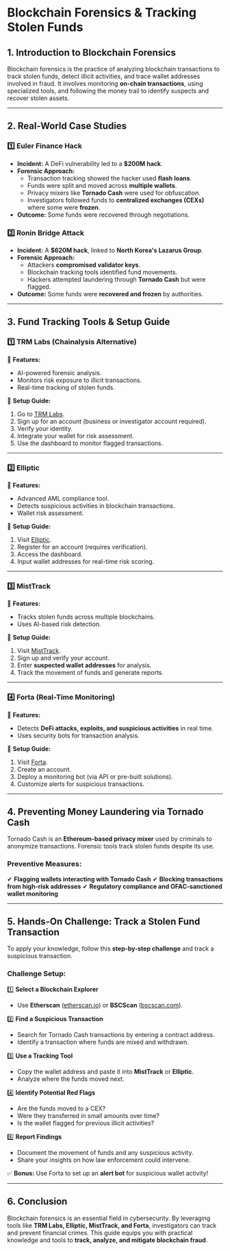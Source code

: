 # **Blockchain Forensics & Tracking Stolen Funds**

## **1. Introduction to Blockchain Forensics**
Blockchain forensics is the practice of analyzing blockchain transactions to track stolen funds, detect illicit activities, and trace wallet addresses involved in fraud. It involves monitoring **on-chain transactions**, using specialized tools, and following the money trail to identify suspects and recover stolen assets.

---

## **2. Real-World Case Studies**

### **1️⃣ Euler Finance Hack**
- **Incident:** A DeFi vulnerability led to a **$200M hack**.
- **Forensic Approach:**
  - Transaction tracking showed the hacker used **flash loans**.
  - Funds were split and moved across **multiple wallets**.
  - Privacy mixers like **Tornado Cash** were used for obfuscation.
  - Investigators followed funds to **centralized exchanges (CEXs)** where some were **frozen**.
- **Outcome:** Some funds were recovered through negotiations.

### **2️⃣ Ronin Bridge Attack**
- **Incident:** A **$620M hack**, linked to **North Korea's Lazarus Group**.
- **Forensic Approach:**
  - Attackers **compromised validator keys**.
  - Blockchain tracking tools identified fund movements.
  - Hackers attempted laundering through **Tornado Cash** but were flagged.
- **Outcome:** Some funds were **recovered and frozen** by authorities.

---

## **3. Fund Tracking Tools & Setup Guide**

### **1️⃣ TRM Labs (Chainalysis Alternative)**
🔹 **Features:**
- AI-powered forensic analysis.
- Monitors risk exposure to illicit transactions.
- Real-time tracking of stolen funds.

🔹 **Setup Guide:**
1. Go to [TRM Labs](https://www.trmlabs.com/).
2. Sign up for an account (business or investigator account required).
3. Verify your identity.
4. Integrate your wallet for risk assessment.
5. Use the dashboard to monitor flagged transactions.

---

### **2️⃣ Elliptic**
🔹 **Features:**
- Advanced AML compliance tool.
- Detects suspicious activities in blockchain transactions.
- Wallet risk assessment.

🔹 **Setup Guide:**
1. Visit [Elliptic](https://www.elliptic.co/).
2. Register for an account (requires verification).
3. Access the dashboard.
4. Input wallet addresses for real-time risk scoring.

---

### **3️⃣ MistTrack**
🔹 **Features:**
- Tracks stolen funds across multiple blockchains.
- Uses AI-based risk detection.

🔹 **Setup Guide:**
1. Visit [MistTrack](https://www.slowmist.com/misttrack/).
2. Sign up and verify your account.
3. Enter **suspected wallet addresses** for analysis.
4. Track the movement of funds and generate reports.

---

### **4️⃣ Forta (Real-Time Monitoring)**
🔹 **Features:**
- Detects **DeFi attacks, exploits, and suspicious activities** in real time.
- Uses security bots for transaction analysis.

🔹 **Setup Guide:**
1. Visit [Forta](https://forta.org/).
2. Create an account.
3. Deploy a monitoring bot (via API or pre-built solutions).
4. Customize alerts for suspicious transactions.

---

## **4. Preventing Money Laundering via Tornado Cash**
Tornado Cash is an **Ethereum-based privacy mixer** used by criminals to anonymize transactions. Forensic tools track stolen funds despite its use.

### **Preventive Measures:**
✔ **Flagging wallets interacting with Tornado Cash**
✔ **Blocking transactions from high-risk addresses**
✔ **Regulatory compliance and OFAC-sanctioned wallet monitoring**

---

## **5. Hands-On Challenge: Track a Stolen Fund Transaction**
To apply your knowledge, follow this **step-by-step challenge** and track a suspicious transaction.

### **Challenge Setup:**
1️⃣ **Select a Blockchain Explorer**  
- Use **Etherscan** ([etherscan.io](https://etherscan.io)) or **BSCScan** ([bscscan.com](https://bscscan.com)).

2️⃣ **Find a Suspicious Transaction**  
- Search for Tornado Cash transactions by entering a contract address.
- Identify a transaction where funds are mixed and withdrawn.

3️⃣ **Use a Tracking Tool**  
- Copy the wallet address and paste it into **MistTrack** or **Elliptic**.
- Analyze where the funds moved next.

4️⃣ **Identify Potential Red Flags**  
- Are the funds moved to a CEX?
- Were they transferred in small amounts over time?
- Is the wallet flagged for previous illicit activities?

5️⃣ **Report Findings**  
- Document the movement of funds and any suspicious activity.
- Share your insights on how law enforcement could intervene.

✅ **Bonus:** Use Forta to set up an **alert bot** for suspicious wallet activity!

---

## **6. Conclusion**
Blockchain forensics is an essential field in cybersecurity. By leveraging tools like **TRM Labs, Elliptic, MistTrack, and Forta**, investigators can track and prevent financial crimes. This guide equips you with practical knowledge and tools to **track, analyze, and mitigate blockchain fraud**.



